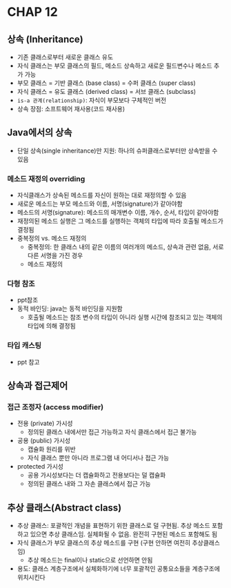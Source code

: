# CHAP 12

## 상속 (Inheritance)
* 기존 클래스로부터 새로운 클래스 유도 
* 자식 클래스는 부모 클래스의 필드, 메소드 상속하고 새로운 필드변수나 메소드 추가 가능
* 부모 클래스 = 기반 클래스 (base class) = 수퍼 클래스 (super class)
* 자식 클래스 = 유도 클래스 (derived class) = 서브 클래스 (subclass)
* `is-a 관계(relationship)`: 자식이 부모보다 구체적인 버전 
* 상속 장점: 소프트웨어 재사용(코드 재사용)

## Java에서의 상속 
* 단일 상속(single inheritance)만 지원: 하나의 슈퍼클래스로부터만 상속받을 수 있음 
### 메소드 재정의 overriding
* 자식클래스가 상속된 메소드를 자신이 원하는 대로 재정의할 수 있음 
* 새로운 메소드는 부모 메소드와 이름, 서명(signature)가 같아야함
* 메소드의 서명(signature): 메소드의 매개변수 이름, 개수, 순서, 타입이 같아야함 
* 재정의된 메소드 실행은 그 메소드를 실행하는 객체의 타입에 따라 호출될 메소드가 결정됨 
* 중복정의 vs. 메소드 재정의 
    * 중복정의: 한 클래스 내의 같은 이름의 여러개의 메소드, 상속과 관련 없음, 서로 다른 서명을 가진 경우
    * 메소드 재정의
### 다형 참조 
* ppt참조 
* 동적 바인딩: java는 동적 바인딩을 지원함 
    * 호출될 메소드는 참조 변수의 타입이 아니라 실행 시간에 참조되고 있는 객체의 타입에 의해 결정됨 
### 타입 캐스팅
* ppt 참고 

## 상속과 접근제어 
### 접근 조정자 (access modifier)
* 전용 (private) 가시성
    * 정의된 클래스 내에서만 접근 가능하고 자식 클래스에서 접근 불가능
* 공용 (public) 가시성
    * 캡슐화 원리를 위반
    * 자식 클래스 뿐만 아니라 프로그램 내 어디서나 접근 가능
* protected 가시성
    * 공용 가시성보다는 더 캡슐화하고 전용보다는 덜 캡슐화
    * 정의된 클래스 내와 그 자손 클래스에서 접근 가능 

## 추상 클래스(Abstract class)
* 추상 클래스: 포괄적인 개념을 표현하기 위한 클래스로 덜 구현됨. 추상 메소드 포함하고 있으면 추상 클래스임. 실체화될 수 없음. 완전히 구현된 메소드 포함해도 됨 
* 자식 클래스가 부모 클래스의 추상 메소드를 구현 (구현 안하면 여전히 추상클래스임) 
    * 추상 메소드는 final이나 static으로 선언하면 안됨
* 용도: 클래스 계층구조에서 실체화하기에 너무 포괄적인 공통요소들을 계층구조에 위치시킨다 